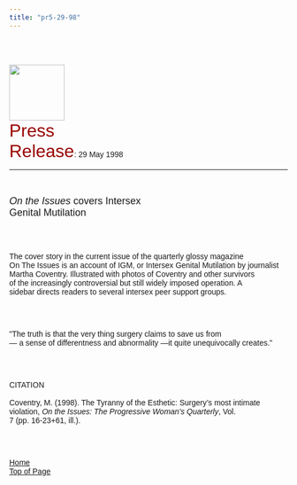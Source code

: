 ```yaml
---
title: "pr5-29-98"
---
```


<br><br>

<IMG SRC="/img/logo100.gif" HEIGHT="101" WIDTH="100" NATURALSIZEFLAG="0" ALIGN="BOTTOM" /> <br> <FONT FACE="Arial,Helvetica"><FONT COLOR="#990000" SIZE="+3">Press<br>Release</FONT>: 29 May 1998<A NAME="top"></A>&nbsp; 

<HR ALIGN="LEFT" />

<BR /><br><I><FONT SIZE="+1">On the Issues</FONT></I><FONT SIZE="+1"> covers Intersex<br>Genital Mutilation</FONT></P><br><br>

<P>
  The cover story in the current issue of the quarterly glossy magazine<br>On The Issues is an account of <span class="caps">IGM</span>, or Intersex Genital Mutilation by journalist<br>Martha Coventry. Illustrated with photos of Coventry and other survivors<br>of the increasingly controversial but still widely imposed operation. A<br>sidebar directs readers to several intersex peer support groups.
</P><br><br>

<P>
  "The truth is that the very thing surgery claims to save us from<br>&#8212; a sense of differentness and abnormality &#8212;it quite unequivocally creates."
</P><br><br>

<P>
  <span class="caps">CITATION</span> <BR /><br>Coventry, M. (1998). The Tyranny of the Esthetic: Surgery&#8217;s most intimate<br>violation, <I>On the Issues: The Progressive Woman&#8217;s Quarterly</I>, Vol.<br>7 (pp. 16-23+61, ill.).
</P><br><br>

<P>
  <A HREF="http://www.isna.org/">Home</A>&nbsp;&nbsp;&nbsp;&nbsp;&nbsp;&nbsp;&nbsp;&nbsp;&nbsp;&nbsp;&nbsp;&nbsp;&nbsp;&nbsp;&nbsp;&nbsp;&nbsp;&nbsp;&nbsp;&nbsp;&nbsp;&nbsp;&nbsp;&nbsp;&nbsp;&nbsp;&nbsp;&nbsp;&nbsp;&nbsp;&nbsp;&nbsp;&nbsp;&nbsp;&nbsp;&nbsp;&nbsp;&nbsp;&nbsp;<br><A HREF="#top">Top of Page</A> <BR /><br>&nbsp; <BR /><br>&nbsp; <BR /><br>&nbsp;<br>